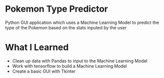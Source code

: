 # Pokemon Type Predictor
Python GUI application which uses a Machine Learning Model to predict the type of the Pokemon based on the stats inputed by the user

# What I Learned
* Clean up data with Pandas to input to the Machine Learning Model
* Work with tensorflow to build a Machine Learning Model
* Create a basic GUI with Tkinter

